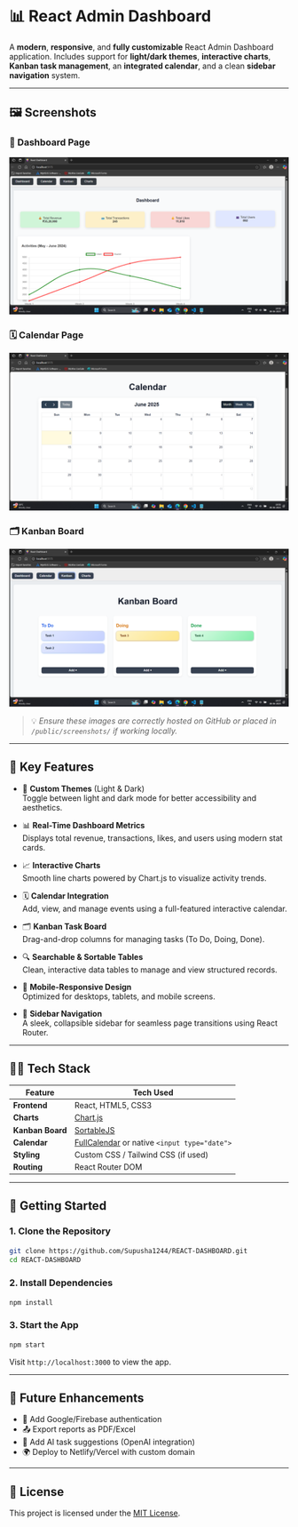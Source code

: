 # 📊 React Admin Dashboard

A **modern**, **responsive**, and **fully customizable** React Admin Dashboard application. Includes support for **light/dark themes**, **interactive charts**, **Kanban task management**, an **integrated calendar**, and a clean **sidebar navigation** system.

---

## 🖼️ Screenshots

### 📌 Dashboard Page  
![Dashboard](https://github.com/Supusha1244/REACT-DASHBOARD/blob/main/Screenshot%201.png)

### 🗓️ Calendar Page  
![Calendar](https://github.com/Supusha1244/REACT-DASHBOARD/blob/main/Screenshot%202.png)

### 🗂 Kanban Board  
![Kanban](https://github.com/Supusha1244/REACT-DASHBOARD/blob/main/Screenshot%203.png)

> 💡 _Ensure these images are correctly hosted on GitHub or placed in `/public/screenshots/` if working locally._

---

## 🌟 Key Features

- 🎨 **Custom Themes** (Light & Dark)  
  Toggle between light and dark mode for better accessibility and aesthetics.

- 📊 **Real-Time Dashboard Metrics**  
  Displays total revenue, transactions, likes, and users using modern stat cards.

- 📈 **Interactive Charts**  
  Smooth line charts powered by Chart.js to visualize activity trends.

- 🗓️ **Calendar Integration**  
  Add, view, and manage events using a full-featured interactive calendar.

- 🗂️ **Kanban Task Board**  
  Drag-and-drop columns for managing tasks (To Do, Doing, Done).

- 🔍 **Searchable & Sortable Tables**  
  Clean, interactive data tables to manage and view structured records.

- 📱 **Mobile-Responsive Design**  
  Optimized for desktops, tablets, and mobile screens.

- 🧭 **Sidebar Navigation**  
  A sleek, collapsible sidebar for seamless page transitions using React Router.

---

## 🧑‍💻 Tech Stack

| Feature         | Tech Used                        |
|----------------|----------------------------------|
| **Frontend**    | React, HTML5, CSS3               |
| **Charts**      | [Chart.js](https://www.chartjs.org/) |
| **Kanban Board**| [SortableJS](https://sortablejs.github.io/Sortable/) |
| **Calendar**    | [FullCalendar](https://fullcalendar.io/) or native `<input type="date">` |
| **Styling**     | Custom CSS / Tailwind CSS (if used) |
| **Routing**     | React Router DOM                 |

---

## 🧭 Getting Started

### 1. Clone the Repository

```bash
git clone https://github.com/Supusha1244/REACT-DASHBOARD.git
cd REACT-DASHBOARD
```

### 2. Install Dependencies

```bash
npm install
```

### 3. Start the App

```bash
npm start
```

Visit `http://localhost:3000` to view the app.

---

## 📌 Future Enhancements

- 🔐 Add Google/Firebase authentication
- 📤 Export reports as PDF/Excel
- 🧠 Add AI task suggestions (OpenAI integration)
- 🌍 Deploy to Netlify/Vercel with custom domain

---

## 📃 License

This project is licensed under the [MIT License](LICENSE).


